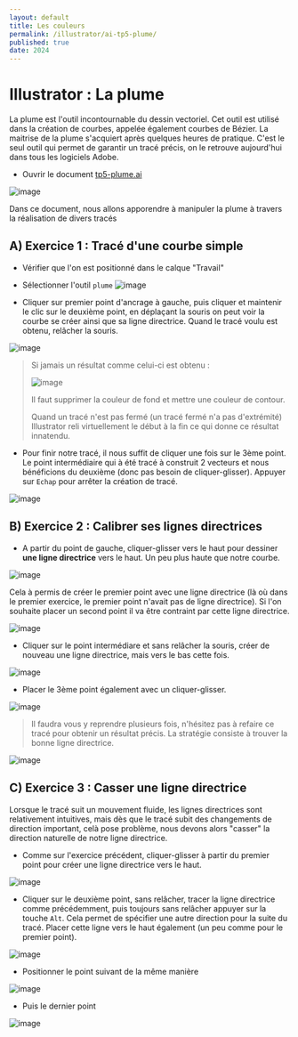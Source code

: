 ```yaml
---
layout: default
title: Les couleurs
permalink: /illustrator/ai-tp5-plume/
published: true
date: 2024
---
```


# Illustrator : La plume

La plume est l'outil incontournable du dessin vectoriel. Cet outil est utilisé dans la création de courbes, appelée également courbes de Bézier. La maitrise de la plume s'acquiert après quelques heures de pratique. C'est le seul outil qui permet de garantir un tracé précis, on le retrouve aujourd'hui dans tous les logiciels Adobe.

- Ouvrir le document  [tp5-plume.ai](tp5-plume.ai)
  
![image](https://github.com/user-attachments/assets/95ea7a5a-8055-4662-91b1-d60b0340bdbe)

Dans ce document, nous allons apporendre à manipuler la plume à travers la réalisation de divers tracés

## A) Exercice 1 : Tracé d'une courbe simple

- Vérifier que l'on est positionné dans le calque "Travail"

- Sélectionner l'outil ```plume```  ![image](https://github.com/user-attachments/assets/0dc71ac3-dfe5-4dbd-b30a-5e5203764b78)

- Cliquer sur premier point d'ancrage à gauche, puis cliquer et maintenir le clic sur le deuxième point, en déplaçant la souris on peut voir la courbe se créer ainsi que sa ligne directrice. Quand le tracé voulu est obtenu, relâcher la souris.

![image](https://github.com/user-attachments/assets/6f8c8b77-41f9-49dd-9b5c-fc10d60a8f90)

> Si jamais un résultat comme celui-ci est obtenu :
>
> ![image](https://github.com/user-attachments/assets/62b2447f-4408-4969-8fb2-61dc3435c6ea)
>
> Il faut supprimer la couleur de fond et mettre une couleur de contour.
>
> Quand un tracé n'est pas fermé (un tracé fermé n'a pas d'extrémité) Illustrator reli virtuellement le début à la fin ce qui donne ce résultat innatendu.

- Pour finir notre tracé, il nous suffit de cliquer une fois sur le 3ème point. Le point intermédiaire qui à été tracé à construit 2 vecteurs et nous bénéficions du deuxième (donc pas besoin de cliquer-glisser). Appuyer sur ```Echap``` pour arrêter la création de tracé.

![image](https://github.com/user-attachments/assets/e5a49622-2266-4ce7-95ed-8afbb6987495)

## B) Exercice 2 : Calibrer ses lignes directrices

- A partir du point de gauche, cliquer-glisser vers le haut pour dessiner **une ligne directrice** vers le haut. Un peu plus haute que notre courbe.

![image](https://github.com/user-attachments/assets/657c6fc1-b98b-4d36-a31c-988b070711b1)

Cela à permis de créer le premier point avec une ligne directrice (là où dans le premier exercice, le premier point n'avait pas de ligne directrice).
Si l'on souhaite placer un second point il va être contraint par cette ligne directrice.

![image](https://github.com/user-attachments/assets/2d89d343-7c79-4000-9be7-0b1bdbc30c60)

- Cliquer sur le point intermédiare et sans relâcher la souris, créer de nouveau une ligne directrice, mais vers le bas cette fois.

![image](https://github.com/user-attachments/assets/47bec031-d7c4-456c-9c3d-01962f3df865)

- Placer le 3ème point également avec un cliquer-glisser.
 
![image](https://github.com/user-attachments/assets/b751f0eb-994d-4bf6-b081-290fe0d6ca5d)

> Il faudra vous y reprendre plusieurs fois, n'hésitez pas à refaire ce tracé pour obtenir un résultat précis.
> La stratégie consiste à trouver la bonne ligne directrice.

![image](https://github.com/user-attachments/assets/683cca29-e0d9-4877-987a-01ce87d109ff)

## C) Exercice 3  : Casser une ligne directrice

Lorsque le tracé suit un mouvement fluide, les lignes directrices sont relativement intuitives, mais dès que le tracé subit des changements de direction important, celà pose problème, nous devons alors "casser" la direction naturelle de notre ligne directrice.

- Comme sur l'exercice précédent, cliquer-glisser à partir du premier point pour créer une ligne directrice vers le haut.

![image](https://github.com/user-attachments/assets/81c2c771-5bb3-4a76-aa2c-d94f391149c2)

- Cliquer sur le deuxième point, sans relâcher, tracer la ligne directrice comme précédemment, puis toujours sans relâcher appuyer sur la touche ```Alt```. Cela permet de spécifier une autre direction pour la suite du tracé. Placer cette ligne vers le haut également (un peu comme pour le premier point).

![image](https://github.com/user-attachments/assets/91ea23e3-fc20-4318-9e7c-16b698baae96)

- Positionner le point suivant de la même manière

![image](https://github.com/user-attachments/assets/94e3def8-86ac-498f-b7ee-2682f1d03ea8)

- Puis le dernier point

![image](https://github.com/user-attachments/assets/69059835-b0c5-4727-aceb-f7c2a0511980)


